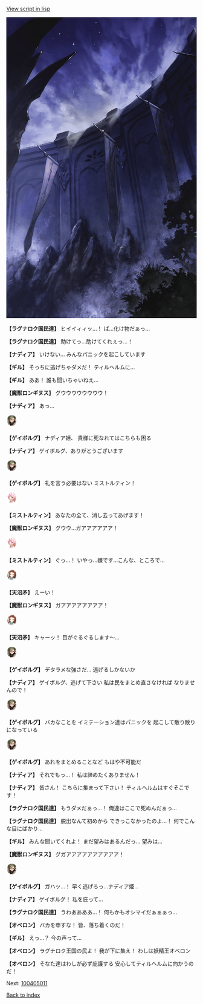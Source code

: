 [View script in lisp](../scripts/100404063.txt)

![101_south_wall.png](../images/backgrounds/101_south_wall.png)

**【ラグナロク国民達】**
ヒイイィィッ…！
ば…化け物だぁっ…

**【ラグナロク国民達】**
助けてっ…助けてくれぇっ…！

**【ナディア】**
いけない…
みんなパニックを起こしています

**【ギル】**
そっちに逃げちゃダメだ！
ティルヘルムに…

**【ギル】**
ああ！
誰も聞いちゃいねえ…

**【魔獣ロンギヌス】**
グウウウウウウウウ！

**【ナディア】**
あっ…

<img src="../images/units/3300711.png" alt="3300711.png" height="34"/>

**【ゲイボルグ】**
ナディア姫、
貴様に死なれてはこちらも困る

**【ナディア】**
ゲイボルグ、ありがとうございます

<img src="../images/units/3300711.png" alt="3300711.png" height="34"/>

**【ゲイボルグ】**
礼を言う必要はない
ミストルティン！

<img src="../images/units/3600611.png" alt="3600611.png" height="34"/>

**【ミストルティン】**
あなたの全て、消し去ってあげます！

**【魔獣ロンギヌス】**
グウウ…ガアアアアアア！

<img src="../images/units/3600611.png" alt="3600611.png" height="34"/>

**【ミストルティン】**
ぐっ…！
いやっ…嫌です…こんな、ところで…

<img src="../images/units/3300411.png" alt="3300411.png" height="34"/>

**【天沼矛】**
えーい！

**【魔獣ロンギヌス】**
ガアアアアアアアア！

<img src="../images/units/3300411.png" alt="3300411.png" height="34"/>

**【天沼矛】**
キャーッ！
目がぐるぐるします～…

<img src="../images/units/3300711.png" alt="3300711.png" height="34"/>

**【ゲイボルグ】**
デタラメな強さだ…
逃げるしかないか

**【ナディア】**
ゲイボルグ、逃げて下さい
私は民をまとめ直さなければ
なりませんので！

<img src="../images/units/3300711.png" alt="3300711.png" height="34"/>

**【ゲイボルグ】**
バカなことを
イミテーション達はパニックを
起こして散り散りになっている

<img src="../images/units/3300711.png" alt="3300711.png" height="34"/>

**【ゲイボルグ】**
あれをまとめることなど
もはや不可能だ

**【ナディア】**
それでもっ…！
私は諦めたくありません！

**【ナディア】**
皆さん！
こちらに集まって下さい！
ティルヘルムはすぐそこです！

**【ラグナロク国民達】**
もうダメだぁっ…！
俺達はここで死ぬんだぁっ…

**【ラグナロク国民達】**
脱出なんて初めから
できっこなかったのよ…！
何でこんな目にばかり…

**【ギル】**
みんな聞いてくれよ！
まだ望みはあるんだっ…
望みは…

**【魔獣ロンギヌス】**
グガアアアアアアアアアア！

<img src="../images/units/3300711.png" alt="3300711.png" height="34"/>

**【ゲイボルグ】**
ガハッ…！
早く逃げろっ…ナディア姫…

**【ナディア】**
ゲイボルグ！
私を庇って…

**【ラグナロク国民達】**
うわああああ…！
何もかもオシマイだぁぁぁっ…

**【オベロン】**
バカを申すな！
皆、落ち着くのだ！

**【ギル】**
えっ…？
今の声って…

**【オベロン】**
ラグナロク王国の民よ！
我が下に集え！
わしは妖精王オベロン

**【オベロン】**
そなた達はわしが必ず庇護する
安心してティルヘルムに向かうのだ！


Next: [100405011](100405011.md)

[Back to index](index.md)
